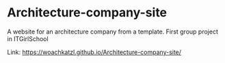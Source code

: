 # Architecture-company-site
A website for an architecture company from a template. First group project in ITGirlSchool

Link: https://woachkatzl.github.io/Architecture-company-site/
